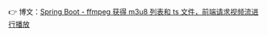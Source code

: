 👉 博文：[Spring Boot - ffmpeg 获得 m3u8 列表和 ts 文件，前端请求视频流进行播放](https://www.cnblogs.com/himmelbleu#/p/17799371)